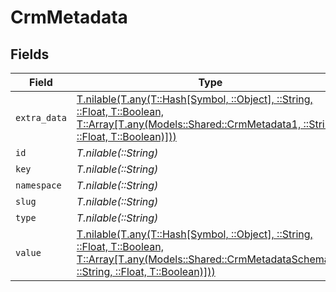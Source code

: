 # CrmMetadata


## Fields

| Field                                                                                                                                                                                                      | Type                                                                                                                                                                                                       | Required                                                                                                                                                                                                   | Description                                                                                                                                                                                                |
| ---------------------------------------------------------------------------------------------------------------------------------------------------------------------------------------------------------- | ---------------------------------------------------------------------------------------------------------------------------------------------------------------------------------------------------------- | ---------------------------------------------------------------------------------------------------------------------------------------------------------------------------------------------------------- | ---------------------------------------------------------------------------------------------------------------------------------------------------------------------------------------------------------- |
| `extra_data`                                                                                                                                                                                               | [T.nilable(T.any(T::Hash[Symbol, ::Object], ::String, ::Float, T::Boolean, T::Array[T.any(Models::Shared::CrmMetadata1, ::String, ::Float, T::Boolean)]))](../../models/shared/crmmetadataextradata.md)    | :heavy_minus_sign:                                                                                                                                                                                         | N/A                                                                                                                                                                                                        |
| `id`                                                                                                                                                                                                       | *T.nilable(::String)*                                                                                                                                                                                      | :heavy_minus_sign:                                                                                                                                                                                         | N/A                                                                                                                                                                                                        |
| `key`                                                                                                                                                                                                      | *T.nilable(::String)*                                                                                                                                                                                      | :heavy_minus_sign:                                                                                                                                                                                         | N/A                                                                                                                                                                                                        |
| `namespace`                                                                                                                                                                                                | *T.nilable(::String)*                                                                                                                                                                                      | :heavy_minus_sign:                                                                                                                                                                                         | N/A                                                                                                                                                                                                        |
| `slug`                                                                                                                                                                                                     | *T.nilable(::String)*                                                                                                                                                                                      | :heavy_minus_sign:                                                                                                                                                                                         | N/A                                                                                                                                                                                                        |
| `type`                                                                                                                                                                                                     | *T.nilable(::String)*                                                                                                                                                                                      | :heavy_minus_sign:                                                                                                                                                                                         | N/A                                                                                                                                                                                                        |
| `value`                                                                                                                                                                                                    | [T.nilable(T.any(T::Hash[Symbol, ::Object], ::String, ::Float, T::Boolean, T::Array[T.any(Models::Shared::CrmMetadataSchemas1, ::String, ::Float, T::Boolean)]))](../../models/shared/crmmetadatavalue.md) | :heavy_minus_sign:                                                                                                                                                                                         | N/A                                                                                                                                                                                                        |